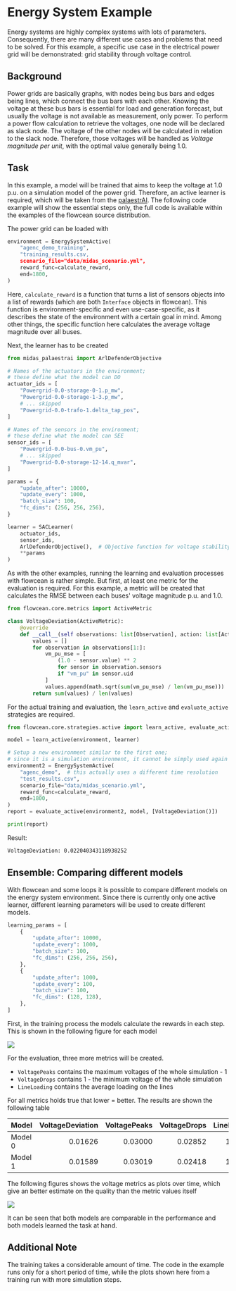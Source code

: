 # Energy System Example

Energy systems are highly complex systems with lots of parameters.
Consequently, there are many different use cases and problems that need to be solved.
For this example, a specific use case in the electrical power grid will be demonstrated: grid stability through voltage control.

## Background

Power grids are basically graphs, with nodes being bus bars and edges being lines, which connect the bus bars with each other.
Knowing the voltage at these bus bars is essential for load and generation forecast, but usually the voltage is not available as measurement, only power.
To perform a power flow calculation to retrieve the voltages, one node will be declared as slack node.
The voltage of the other nodes will be calculated in relation to the slack node.
Therefore, those voltages will be handled as *Voltage magnitude per unit*, with the optimal value generally being 1.0.

## Task

In this example, a model will be trained that aims to keep the voltage at 1.0 p.u. on a simulation model of the power grid.
Therefore, an active learner is required, which will be taken from the [palaestrAI](https://docs.palaestr.ai).
The following code example will show the essential steps only, the full code is available within the examples of the flowcean source distribution.

The power grid can be loaded with

```python
environment = EnergySystemActive(
    "agenc_demo_training",
    "training_results.csv,
    scenario_file="data/midas_scenario.yml",
    reward_func=calculate_reward,
    end=1800,
)
```

Here, `calculate_reward` is a function that turns a list of sensors objects into a list of rewards (which are both `Interface` objects in flowcean).
This function is environment-specific and even use-case-specific, as it describes the state of the environment with a certain goal in mind.
Among other things, the specific function here calculates the average voltage magnitude over all buses.

Next, the learner has to be created

```python
from midas_palaestrai import ArlDefenderObjective

# Names of the actuators in the environment;
# these define what the model can DO
actuator_ids = [
    "Powergrid-0.0-storage-0-1.p_mw",
    "Powergrid-0.0-storage-1-3.p_mw",
    # ... skipped
    "Powergrid-0.0-trafo-1.delta_tap_pos",
]

# Names of the sensors in the environment;
# these define what the model can SEE
sensor_ids = [
    "Powergrid-0.0-bus-0.vm_pu",
    # ... skipped
    "Powergrid-0.0-storage-12-14.q_mvar",
]

params = {
    "update_after": 10000,
    "update_every": 1000,
    "batch_size": 100,
    "fc_dims": (256, 256, 256),
}

learner = SACLearner(
    actuator_ids,
    sensor_ids,
    ArlDefenderObjective(),  # Objective function for voltage stability
    **params
)
```

As with the other examples, running the learning and evaluation processes with flowcean is rather simple.
But first, at least one metric for the evaluation is required.
For this example, a metric will be created that calculates the RMSE between each buses' voltage magnitude p.u. and 1.0.

```python
from flowcean.core.metrics import ActiveMetric

class VoltageDeviation(ActiveMetric):
    @override
    def __call__(self observations: list[Observation], action: list[Action]) -> Any:
        values = []
        for observation in observations[1:]:
            vm_pu_mse = [
                (1.0 - sensor.value) ** 2
                for sensor in observation.sensors
                if "vm_pu" in sensor.uid
            ]
            values.append(math.sqrt(sum(vm_pu_mse) / len(vm_pu_mse)))
        return sum(values) / len(values)
```

For the actual training and evaluation, the `learn_active` and `evaluate_active` strategies are required.

```python
from flowcean.core.strategies.active import learn_active, evaluate_active

model = learn_active(environment, learner)

# Setup a new environment similar to the first one;
# since it is a simulation environment, it cannot be simply used again
environment2 = EnergySystemActive(
    "agenc_demo",  # this actually uses a different time resolution
    "test_results.csv",
    scenario_file="data/midas_scenario.yml",
    reward_func=calculate_reward,
    end=1800,
)
report = evaluate_active(environment2, model, [VoltageDeviation()])

print(report)
```

Result:

```bash
VoltageDeviation: 0.022040343118938252
```

## Ensemble: Comparing different models

With flowcean and some loops it is possible to compare different models on the energy system environment.
Since there is currently only one active learner, different learning parameters will be used to create different models.

```python
learning_params = [
    {
        "update_after": 10000,
        "update_every": 1000,
        "batch_size": 100,
        "fc_dims": (256, 256, 256),
    },
    {
        "update_after": 1000,
        "update_every": 100,
        "batch_size": 100,
        "fc_dims": (128, 128),
    },
]
```

First, in the training process the models calculate the rewards in each step.
This is shown in the following figure for each model

![](images/objectives.png)

For the evaluation, three more metrics will be created.

- `VoltagePeaks` contains the maximum voltages of the whole simulation - 1
- `VoltageDrops` contains 1 - the minimum voltage of the whole simulation
- `LineLoading` contains the average loading on the lines

For all metrics holds true that lower = better.
The results are shown the following table

| Model   | VoltageDeviation | VoltagePeaks | VoltageDrops | LineLoadings |
| ------- | ----------------:| ------------:| ------------:| ------------:|
| Model 0 |          0.01626 |      0.03000 |      0.02852 |     15.99515 |
| Model 1 |          0.01589 |      0.03019 |      0.02418 |     14.51645 |

The following figures shows the voltage metrics as plots over time, which give an better estimate on the quality than the metric values itself

![](images/grid_health.png)

It can be seen that both models are comparable in the performance and both models learned the task at hand.

## Additional Note

The training takes a considerable amount of time.
The code in the example runs only for a short period of time, while the plots shown here from a training run with more simulation steps.
